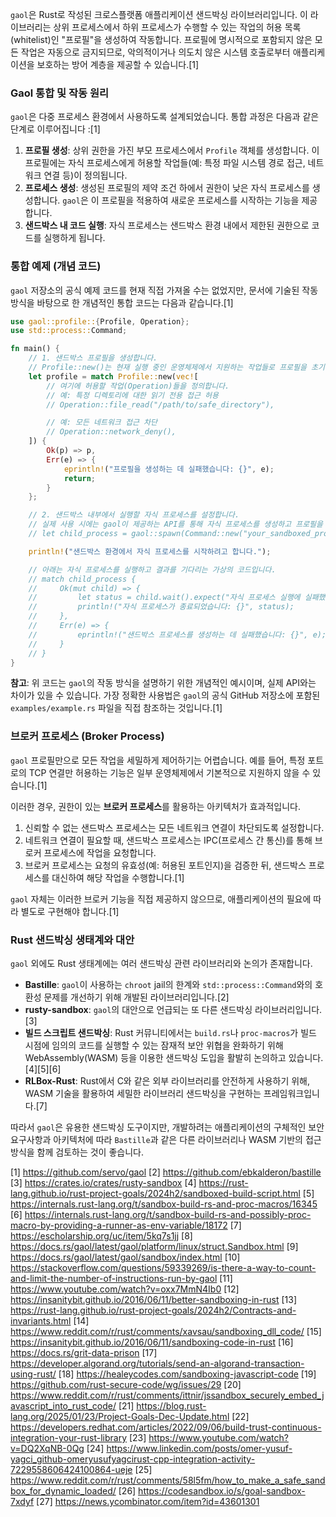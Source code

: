`gaol`은 Rust로 작성된 크로스플랫폼 애플리케이션 샌드박싱 라이브러리입니다. 이 라이브러리는 상위 프로세스에서 하위 프로세스가 수행할 수 있는 작업의 허용 목록(whitelist)인 "프로필"을 생성하여 작동합니다. 프로필에 명시적으로 포함되지 않은 모든 작업은 자동으로 금지되므로, 악의적이거나 의도치 않은 시스템 호출로부터 애플리케이션을 보호하는 방어 계층을 제공할 수 있습니다.[1]

### Gaol 통합 및 작동 원리

`gaol`은 다중 프로세스 환경에서 사용하도록 설계되었습니다. 통합 과정은 다음과 같은 단계로 이루어집니다 :[1]

1.  **프로필 생성**: 상위 권한을 가진 부모 프로세스에서 `Profile` 객체를 생성합니다. 이 프로필에는 자식 프로세스에게 허용할 작업들(예: 특정 파일 시스템 경로 접근, 네트워크 연결 등)이 정의됩니다.
2.  **프로세스 생성**: 생성된 프로필의 제약 조건 하에서 권한이 낮은 자식 프로세스를 생성합니다. `gaol`은 이 프로필을 적용하여 새로운 프로세스를 시작하는 기능을 제공합니다.
3.  **샌드박스 내 코드 실행**: 자식 프로세스는 샌드박스 환경 내에서 제한된 권한으로 코드를 실행하게 됩니다.

### 통합 예제 (개념 코드)

`gaol` 저장소의 공식 예제 코드를 현재 직접 가져올 수는 없었지만, 문서에 기술된 작동 방식을 바탕으로 한 개념적인 통합 코드는 다음과 같습니다.[1]

```rust
use gaol::profile::{Profile, Operation};
use std::process::Command;

fn main() {
    // 1. 샌드박스 프로필을 생성합니다.
    // Profile::new()는 현재 실행 중인 운영체제에서 지원하는 작업들로 프로필을 초기화합니다.
    let profile = match Profile::new(vec![
        // 여기에 허용할 작업(Operation)들을 정의합니다.
        // 예: 특정 디렉토리에 대한 읽기 전용 접근 허용
        // Operation::file_read("/path/to/safe_directory"),

        // 예: 모든 네트워크 접근 차단
        // Operation::network_deny(),
    ]) {
        Ok(p) => p,
        Err(e) => {
            eprintln!("프로필을 생성하는 데 실패했습니다: {}", e);
            return;
        }
    };

    // 2. 샌드박스 내부에서 실행할 자식 프로세스를 설정합니다.
    // 실제 사용 시에는 gaol이 제공하는 API를 통해 자식 프로세스를 생성하고 프로필을 적용해야 합니다.
    // let child_process = gaol::spawn(Command::new("your_sandboxed_program"), &profile);

    println!("샌드박스 환경에서 자식 프로세스를 시작하려고 합니다.");

    // 아래는 자식 프로세스를 실행하고 결과를 기다리는 가상의 코드입니다.
    // match child_process {
    //     Ok(mut child) => {
    //         let status = child.wait().expect("자식 프로세스 실행에 실패했습니다.");
    //         println!("자식 프로세스가 종료되었습니다: {}", status);
    //     },
    //     Err(e) => {
    //         eprintln!("샌드박스 프로세스를 생성하는 데 실패했습니다: {}", e);
    //     }
    // }
}
```

**참고**: 위 코드는 `gaol`의 작동 방식을 설명하기 위한 개념적인 예시이며, 실제 API와는 차이가 있을 수 있습니다. 가장 정확한 사용법은 `gaol`의 공식 GitHub 저장소에 포함된 `examples/example.rs` 파일을 직접 참조하는 것입니다.[1]

### 브로커 프로세스 (Broker Process)

`gaol` 프로필만으로 모든 작업을 세밀하게 제어하기는 어렵습니다. 예를 들어, 특정 포트로의 TCP 연결만 허용하는 기능은 일부 운영체제에서 기본적으로 지원하지 않을 수 있습니다.[1]

이러한 경우, 권한이 있는 **브로커 프로세스**를 활용하는 아키텍처가 효과적입니다.

1.  신뢰할 수 없는 샌드박스 프로세스는 모든 네트워크 연결이 차단되도록 설정합니다.
2.  네트워크 연결이 필요할 때, 샌드박스 프로세스는 IPC(프로세스 간 통신)를 통해 브로커 프로세스에 작업을 요청합니다.
3.  브로커 프로세스는 요청의 유효성(예: 허용된 포트인지)을 검증한 뒤, 샌드박스 프로세스를 대신하여 해당 작업을 수행합니다.[1]

`gaol` 자체는 이러한 브로커 기능을 직접 제공하지 않으므로, 애플리케이션의 필요에 따라 별도로 구현해야 합니다.[1]

### Rust 샌드박싱 생태계와 대안

`gaol` 외에도 Rust 생태계에는 여러 샌드박싱 관련 라이브러리와 논의가 존재합니다.

- **Bastille**: `gaol`이 사용하는 `chroot` jail의 한계와 `std::process::Command`와의 호환성 문제를 개선하기 위해 개발된 라이브러리입니다.[2]
- **rusty-sandbox**: `gaol`의 대안으로 언급되는 또 다른 샌드박싱 라이브러리입니다.[3]
- **빌드 스크립트 샌드박싱**: Rust 커뮤니티에서는 `build.rs`나 `proc-macros`가 빌드 시점에 임의의 코드를 실행할 수 있는 잠재적 보안 위협을 완화하기 위해 WebAssembly(WASM) 등을 이용한 샌드박싱 도입을 활발히 논의하고 있습니다.[4][5][6]
- **RLBox-Rust**: Rust에서 C와 같은 외부 라이브러리를 안전하게 사용하기 위해, WASM 기술을 활용하여 세밀한 라이브러리 샌드박싱을 구현하는 프레임워크입니다.[7]

따라서 `gaol`은 유용한 샌드박싱 도구이지만, 개발하려는 애플리케이션의 구체적인 보안 요구사항과 아키텍처에 따라 `Bastille`과 같은 다른 라이브러리나 WASM 기반의 접근 방식을 함께 검토하는 것이 좋습니다.

[1] https://github.com/servo/gaol
[2] https://github.com/ebkalderon/bastille
[3] https://crates.io/crates/rusty-sandbox
[4] https://rust-lang.github.io/rust-project-goals/2024h2/sandboxed-build-script.html
[5] https://internals.rust-lang.org/t/sandbox-build-rs-and-proc-macros/16345
[6] https://internals.rust-lang.org/t/sandbox-build-rs-and-possibly-proc-macro-by-providing-a-runner-as-env-variable/18172
[7] https://escholarship.org/uc/item/5kq7s1jj
[8] https://docs.rs/gaol/latest/gaol/platform/linux/struct.Sandbox.html
[9] https://docs.rs/gaol/latest/gaol/sandbox/index.html
[10] https://stackoverflow.com/questions/59339269/is-there-a-way-to-count-and-limit-the-number-of-instructions-run-by-gaol
[11] https://www.youtube.com/watch?v=oxx7MmN4Ib0
[12] https://insanitybit.github.io/2016/06/11/better-sandboxing-in-rust
[13] https://rust-lang.github.io/rust-project-goals/2024h2/Contracts-and-invariants.html
[14] https://www.reddit.com/r/rust/comments/xavsau/sandboxing_dll_code/
[15] https://insanitybit.github.io/2016/06/11/sandboxing-code-in-rust
[16] https://docs.rs/grit-data-prison
[17] https://developer.algorand.org/tutorials/send-an-algorand-transaction-using-rust/
[18] https://healeycodes.com/sandboxing-javascript-code
[19] https://github.com/rust-secure-code/wg/issues/29
[20] https://www.reddit.com/r/rust/comments/ittnir/jssandbox_securely_embed_javascript_into_rust_code/
[21] https://blog.rust-lang.org/2025/01/23/Project-Goals-Dec-Update.html
[22] https://developers.redhat.com/articles/2022/09/06/build-trust-continuous-integration-your-rust-library
[23] https://www.youtube.com/watch?v=DQ2XqNB-0Qg
[24] https://www.linkedin.com/posts/omer-yusuf-yagci_github-omeryusufyagcirust-cpp-integration-activity-7229558606424100864-ueje
[25] https://www.reddit.com/r/rust/comments/58l5fm/how_to_make_a_safe_sandbox_for_dynamic_loaded/
[26] https://codesandbox.io/s/goal-sandbox-7xdyf
[27] https://news.ycombinator.com/item?id=43601301

